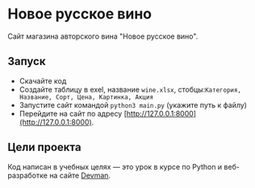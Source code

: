 # Новое русское вино

Сайт магазина авторского вина "Новое русское вино".

## Запуск

- Скачайте код
- Создайте таблицу в exel, название ```wine.xlsx```, стобцы:```Категория, Название, Сорт, Цена, Картинка, Акция```
- Запустите сайт командой `python3 main.py` (укажите путь к файлу)
- Перейдите на сайт по адресу [http://127.0.0.1:8000](http://127.0.0.1:8000).

## Цели проекта

Код написан в учебных целях — это урок в курсе по Python и веб-разработке на сайте [Devman](https://dvmn.org).
